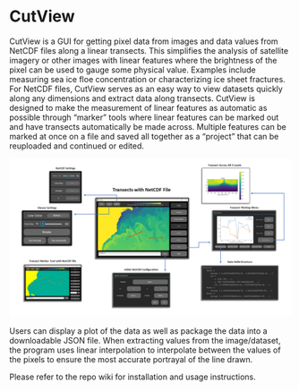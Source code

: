 # CutView
CutView is a GUI for getting pixel data from images and data values from NetCDF files along a linear transects. This simplifies the analysis of satellite imagery or other images with linear features where the brightness of the pixel can be used to gauge some physical value. Examples include measuring sea ice floe concentration or characterizing ice sheet fractures. For NetCDF files, CutView serves as an easy way to view datasets quickly along any dimensions and extract data along transects. CutView is designed to make the measurement of linear features as automatic as possible through “marker” tools where linear features can be marked out and have transects automatically be made across. Multiple features can be marked at once on a file and saved all together as a “project” that can be reuploaded and continued or edited.


![](cutviewgraphic.png)

Users can display a plot of the data as well as package the data into a downloadable JSON file. When extracting values from the image/dataset, the program uses linear interpolation to interpolate between the values of the pixels to ensure the most accurate portrayal of the line drawn. 

Please refer to the repo wiki for installation and usage instructions.
